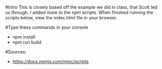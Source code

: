 #Intro
This is closely based off the example we did in class, that Scott led us through. I added more to the npm scripts. When finished running the scripts below, view the index.html file in your browser.

#Type these commands in your console
- npm install
- npm run build

#Sources:
- https://docs.npmjs.com/misc/scripts